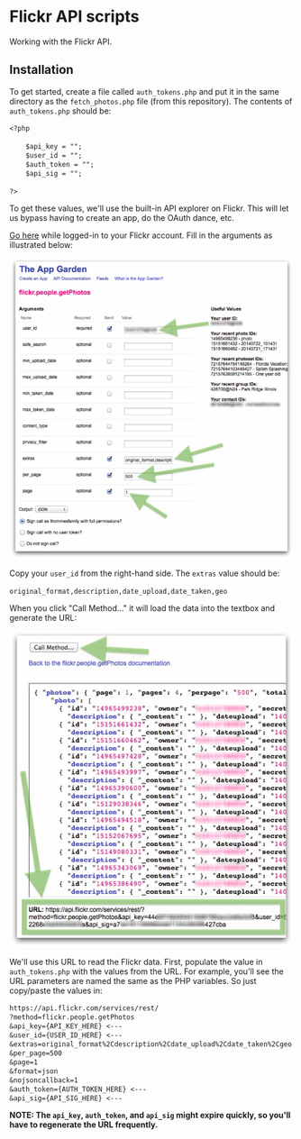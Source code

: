 Flickr API scripts
==========

Working with the Flickr API.

## Installation

To get started, create a file called `auth_tokens.php` and put it in the same directory as the `fetch_photos.php` file (from this repository). The contents of `auth_tokens.php` should be:

	<?php

		$api_key = "";
		$user_id = "";
		$auth_token = "";
		$api_sig = "";

	?>

To get these values, we'll use the built-in API explorer on Flickr. This will let us bypass having to create an app, do the OAuth dance, etc.

[Go here](https://www.flickr.com/services/api/explore/flickr.people.getPhotos) while logged-in to your Flickr account. Fill in the arguments as illustrated below:

![Screenshot of Flickr API explorer page](screenshot1.jpg)

Copy your `user_id` from the right-hand side. The `extras` value should be:

`original_format,description,date_upload,date_taken,geo`

When you click "Call Method..." it will load the data into the textbox and generate the URL:

![Screenshot of Flickr API explorer page](screenshot2.jpg)

We'll use this URL to read the Flickr data. First, populate the value in `auth_tokens.php` with the values from the URL. For example, you'll see the URL parameters are named the same as the PHP variables. So just copy/paste the values in:

	https://api.flickr.com/services/rest/
	?method=flickr.people.getPhotos
	&api_key={API_KEY_HERE} <---
	&user_id={USER_ID_HERE} <---
	&extras=original_format%2Cdescription%2Cdate_upload%2Cdate_taken%2Cgeo
	&per_page=500
	&page=1
	&format=json
	&nojsoncallback=1
	&auth_token={AUTH_TOKEN_HERE} <---
	&api_sig={API_SIG_HERE} <---

**NOTE: The `api_key`, `auth_token`, and `api_sig` might expire quickly, so you'll have to regenerate the URL frequently.**





